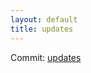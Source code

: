 ```yaml
---
layout: default
title: updates
---
```


Commit: [updates](https://github.com/DanGahanCGI/DanGahanCGI.github.io/commit/4af3b2adab1aa254de8c4b0c719a17966ccd420a)

